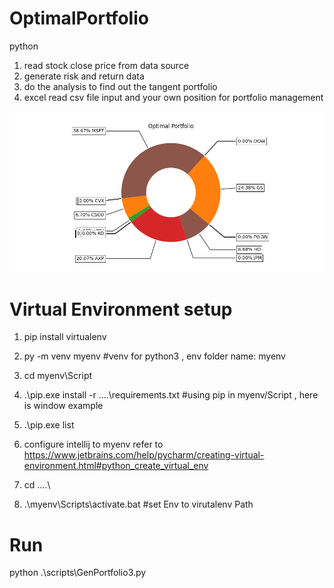 # OptimalPortfolio
python 

1. read stock close price from data source
2. generate risk and return data 
3. do the analysis to find out the tangent portfolio
4. excel read csv file input and your own position for portfolio management

![Alt text](./piechart.png?raw=true "GenPortfolio3.py")



# Virtual Environment setup
1. pip install virtualenv
2. py -m venv myenv  #venv for python3 , env folder name: myenv
3. cd myenv\Script
4. .\pip.exe install -r ..\..\requirements.txt  #using pip in myenv/Script , here is window example
5. .\pip.exe list
6. configure intellij to myenv 
      refer to https://www.jetbrains.com/help/pycharm/creating-virtual-environment.html#python_create_virtual_env
     
7. cd ..\..\
8. .\myenv\Scripts\activate.bat  #set Env to virutalenv Path

# Run
python .\scripts\GenPortfolio3.py
      

